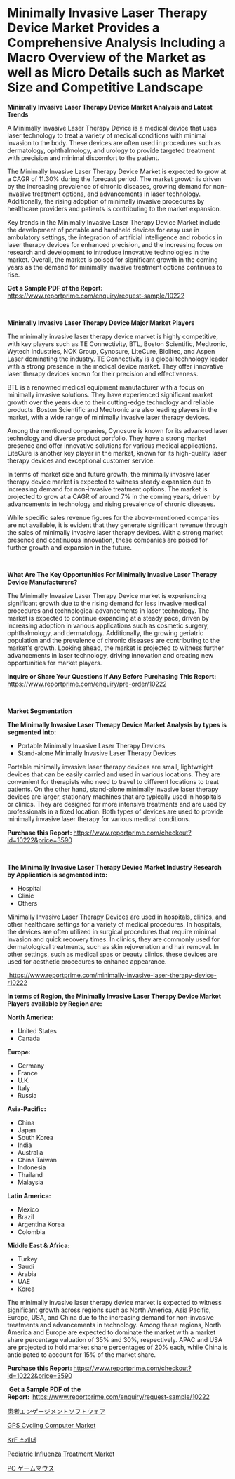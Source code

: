 <p><h1>Minimally Invasive Laser Therapy Device Market Provides a Comprehensive Analysis Including a Macro Overview of the Market as well as Micro Details such as Market Size and Competitive Landscape</h1></p><p><strong>Minimally Invasive Laser Therapy Device Market Analysis and Latest Trends</strong></p>
<p><p>A Minimally Invasive Laser Therapy Device is a medical device that uses laser technology to treat a variety of medical conditions with minimal invasion to the body. These devices are often used in procedures such as dermatology, ophthalmology, and urology to provide targeted treatment with precision and minimal discomfort to the patient.</p><p>The Minimally Invasive Laser Therapy Device Market is expected to grow at a CAGR of 11.30% during the forecast period. The market growth is driven by the increasing prevalence of chronic diseases, growing demand for non-invasive treatment options, and advancements in laser technology. Additionally, the rising adoption of minimally invasive procedures by healthcare providers and patients is contributing to the market expansion.</p><p>Key trends in the Minimally Invasive Laser Therapy Device Market include the development of portable and handheld devices for easy use in ambulatory settings, the integration of artificial intelligence and robotics in laser therapy devices for enhanced precision, and the increasing focus on research and development to introduce innovative technologies in the market. Overall, the market is poised for significant growth in the coming years as the demand for minimally invasive treatment options continues to rise.</p></p>
<p><strong>Get a Sample PDF of the Report:&nbsp;</strong> <a href="https://www.reportprime.com/enquiry/request-sample/10222">https://www.reportprime.com/enquiry/request-sample/10222</a></p>
<p>&nbsp;</p>
<p><strong>Minimally Invasive Laser Therapy Device Major Market Players</strong></p>
<p><p>The minimally invasive laser therapy device market is highly competitive, with key players such as TE Connectivity, BTL, Boston Scientific, Medtronic, Wytech Industries, NOK Group, Cynosure, LiteCure, Biolitec, and Aspen Laser dominating the industry. TE Connectivity is a global technology leader with a strong presence in the medical device market. They offer innovative laser therapy devices known for their precision and effectiveness.</p><p>BTL is a renowned medical equipment manufacturer with a focus on minimally invasive solutions. They have experienced significant market growth over the years due to their cutting-edge technology and reliable products. Boston Scientific and Medtronic are also leading players in the market, with a wide range of minimally invasive laser therapy devices.</p><p>Among the mentioned companies, Cynosure is known for its advanced laser technology and diverse product portfolio. They have a strong market presence and offer innovative solutions for various medical applications. LiteCure is another key player in the market, known for its high-quality laser therapy devices and exceptional customer service.</p><p>In terms of market size and future growth, the minimally invasive laser therapy device market is expected to witness steady expansion due to increasing demand for non-invasive treatment options. The market is projected to grow at a CAGR of around 7% in the coming years, driven by advancements in technology and rising prevalence of chronic diseases.</p><p>While specific sales revenue figures for the above-mentioned companies are not available, it is evident that they generate significant revenue through the sales of minimally invasive laser therapy devices. With a strong market presence and continuous innovation, these companies are poised for further growth and expansion in the future.</p></p>
<p>&nbsp;</p>
<p><strong>What Are The Key Opportunities For Minimally Invasive Laser Therapy Device Manufacturers?</strong></p>
<p><p>The Minimally Invasive Laser Therapy Device market is experiencing significant growth due to the rising demand for less invasive medical procedures and technological advancements in laser technology. The market is expected to continue expanding at a steady pace, driven by increasing adoption in various applications such as cosmetic surgery, ophthalmology, and dermatology. Additionally, the growing geriatric population and the prevalence of chronic diseases are contributing to the market's growth. Looking ahead, the market is projected to witness further advancements in laser technology, driving innovation and creating new opportunities for market players.</p></p>
<p><strong>Inquire or Share Your Questions If Any Before Purchasing This Report:</strong> <a href="https://www.reportprime.com/enquiry/pre-order/10222">https://www.reportprime.com/enquiry/pre-order/10222</a></p>
<p>&nbsp;</p>
<p><strong>Market Segmentation</strong></p>
<p><strong>The Minimally Invasive Laser Therapy Device Market Analysis by types is segmented into:</strong></p>
<p><ul><li>Portable Minimally Invasive Laser Therapy Devices</li><li>Stand-alone Minimally Invasive Laser Therapy Devices</li></ul></p>
<p><p>Portable minimally invasive laser therapy devices are small, lightweight devices that can be easily carried and used in various locations. They are convenient for therapists who need to travel to different locations to treat patients. On the other hand, stand-alone minimally invasive laser therapy devices are larger, stationary machines that are typically used in hospitals or clinics. They are designed for more intensive treatments and are used by professionals in a fixed location. Both types of devices are used to provide minimally invasive laser therapy for various medical conditions.</p></p>
<p><strong>Purchase this Report:&nbsp;</strong><a href="https://www.reportprime.com/checkout?id=10222&price=3590">https://www.reportprime.com/checkout?id=10222&price=3590</a></p>
<p>&nbsp;</p>
<p><strong>The Minimally Invasive Laser Therapy Device Market Industry Research by Application is segmented into:</strong></p>
<p><ul><li>Hospital</li><li>Clinic</li><li>Others</li></ul></p>
<p><p>Minimally Invasive Laser Therapy Devices are used in hospitals, clinics, and other healthcare settings for a variety of medical procedures. In hospitals, the devices are often utilized in surgical procedures that require minimal invasion and quick recovery times. In clinics, they are commonly used for dermatological treatments, such as skin rejuvenation and hair removal. In other settings, such as medical spas or beauty clinics, these devices are used for aesthetic procedures to enhance appearance.</p></p>
<p><a href="https://www.reportprime.com/minimally-invasive-laser-therapy-device-r10222">&nbsp;https://www.reportprime.com/minimally-invasive-laser-therapy-device-r10222</a></p>
<p><strong>In terms of Region, the Minimally Invasive Laser Therapy Device Market Players available by Region are:</strong></p>
<p>
    <p> <strong> North America: </strong>
        <ul>
            <li>United States</li>
            <li>Canada</li>
        </ul>
        </p> 
    <p> <strong> Europe: </strong>
        <ul>
            <li>Germany</li>
            <li>France</li>
            <li>U.K.</li>
            <li>Italy</li>
            <li>Russia</li>
        </ul>
        </p> 
    <p> <strong> Asia-Pacific: </strong>
        <ul>
            <li>China</li>
            <li>Japan</li>
            <li>South Korea</li>
            <li>India</li>
            <li>Australia</li>
            <li>China Taiwan</li>
            <li>Indonesia</li>
            <li>Thailand</li>
            <li>Malaysia</li>
        </ul>
        </p> 
    <p> <strong> Latin America: </strong>
        <ul>
            <li>Mexico</li>
            <li>Brazil</li>
            <li>Argentina Korea</li>
            <li>Colombia</li>
        </ul>
        </p> 
    <p> <strong> Middle East & Africa: </strong>
        <ul>
            <li>Turkey</li>
            <li>Saudi</li>
            <li>Arabia</li>
            <li>UAE</li>
            <li>Korea</li>
        </ul>
    </p>
    </p>
<p><p>The minimally invasive laser therapy device market is expected to witness significant growth across regions such as North America, Asia Pacific, Europe, USA, and China due to the increasing demand for non-invasive treatments and advancements in technology. Among these regions, North America and Europe are expected to dominate the market with a market share percentage valuation of 35% and 30%, respectively. APAC and USA are projected to hold market share percentages of 20% each, while China is anticipated to account for 15% of the market share.</p></p>
<p><strong>Purchase this Report: </strong><a href="https://www.reportprime.com/checkout?id=10222&price=3590">https://www.reportprime.com/checkout?id=10222&price=3590</a></p>
<p>&nbsp;<strong>Get a Sample PDF of the Report:&nbsp;&nbsp;</strong><a href="https://www.reportprime.com/enquiry/request-sample/10222">https://www.reportprime.com/enquiry/request-sample/10222</a></p>
<p><strong></strong></p>
<p><p><a href="https://github.com/hilmi-2a/Market-Research-Report-List-1/blob/main/389926079311.md">患者エンゲージメントソフトウェア</a></p><p><a href="https://issuu.com/reportprime-2/docs/gps-cycling-computer-market-size-2030.pptx">GPS Cycling Computer Market</a></p><p><a href="https://github.com/camron674/Market-Research-Report-List-1/blob/main/231032474197.md">KrF 스캐너</a></p><p><a href="https://www.linkedin.com/pulse/pediatric-influenza-treatment-market-analysis-examines-rqulf">Pediatric Influenza Treatment Market</a></p><p><a href="https://github.com/Sophiaard2003/Market-Research-Report-List-1/blob/main/338937079312.md">PC ゲームマウス</a></p></p>